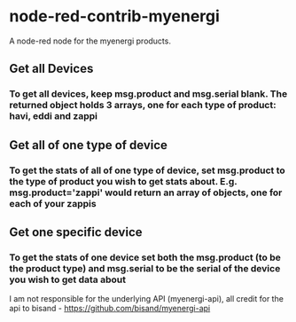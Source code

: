 # node-red-contrib-myenergi

A node-red node for the myenergi products. 

## Get all Devices

### To get all devices, keep msg.product and msg.serial blank. The returned object holds 3 arrays, one for each type of product: havi, eddi and zappi

## Get all of one type of device
### To get the stats of all of one type of device, set msg.product to the type of product you wish to get stats about. E.g. msg.product='zappi' would return an array of objects, one for each of your zappis

## Get one specific device
### To get the stats of one device set both the msg.product (to be the product type) and msg.serial to be the serial of the device you wish to get data about


I am not responsible for the underlying API (myenergi-api), all credit for the api to bisand - https://github.com/bisand/myenergi-api
